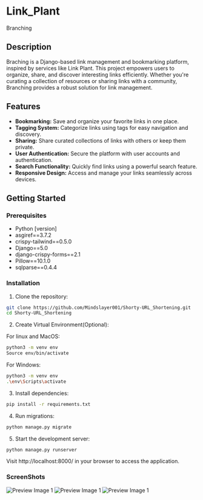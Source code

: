 # Link_Plant

Branching

## Description

Braching is a Django-based link management and bookmarking platform, inspired by services like Link Plant. This project empowers users to organize, share, and discover interesting links efficiently. Whether you're curating a collection of resources or sharing links with a community, Branching provides a robust solution for link management.

## Features

- **Bookmarking:** Save and organize your favorite links in one place.
- **Tagging System:** Categorize links using tags for easy navigation and discovery.
- **Sharing:** Share curated collections of links with others or keep them private.
- **User Authentication:** Secure the platform with user accounts and authentication.
- **Search Functionality:** Quickly find links using a powerful search feature.
- **Responsive Design:** Access and manage your links seamlessly across devices.

## Getting Started

### Prerequisites

- Python [version]
- asgiref==3.7.2
- crispy-tailwind==0.5.0
- Django==5.0
- django-crispy-forms==2.1
- Pillow==10.1.0
- sqlparse==0.4.4

### Installation

1. Clone the repository:

```bash
git clone https://github.com/Mindslayer001/Shorty-URL_Shortening.git
cd Shorty-URL_Shortening
```
2. Create Virtual Environment(Optional):

For linux and MacOS:
```bash
python3 -m venv env
Source env/bin/activate
```
For Windows:
```bash
python3 -m venv env
.\env\Scripts\activate
```

3. Install dependencies:

```bash
pip install -r requirements.txt
```

4. Run migrations:

```bash
python manage.py migrate
```

5. Start the development server:

```bash
python manage.py runserver
```

Visit http://localhost:8000/ in your browser to access the application.


### ScreenShots
![Preview Image 1](/path/to/preview/image1.jpg)
![Preview Image 1](/path/to/preview/image1.jpg)
![Preview Image 1](/path/to/preview/image1.jpg)

